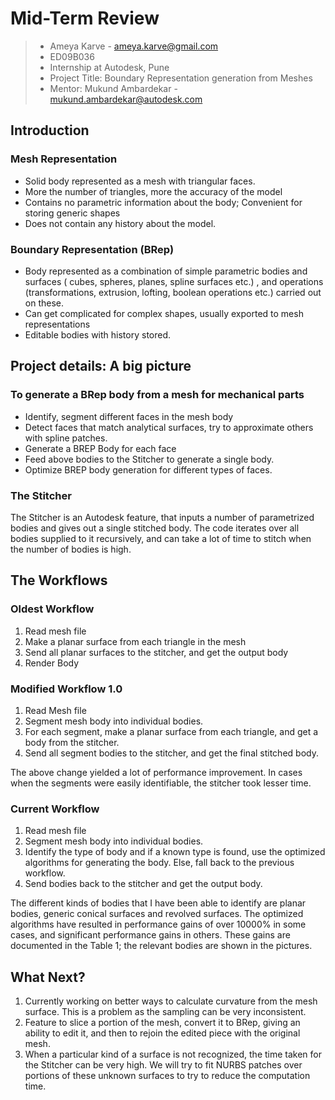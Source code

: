 # Mid-Term Review
> + Ameya Karve - ameya.karve@gmail.com
> + ED09B036
> + Internship at Autodesk, Pune
> + Project Title: Boundary Representation generation from Meshes
> + Mentor: Mukund Ambardekar - mukund.ambardekar@autodesk.com

## Introduction
### Mesh Representation
+ Solid body represented as a mesh with triangular faces. 
+ More the number of triangles, more the accuracy of the model
+ Contains no parametric information about the body; Convenient for storing generic shapes
+ Does not contain any history about the model. 

### Boundary Representation (BRep) 
+ Body represented as a combination of simple parametric bodies and surfaces ( cubes, spheres, planes, spline surfaces etc.) , and operations (transformations, extrusion, lofting, boolean operations etc.) carried out on these. 
+ Can get complicated for complex shapes, usually exported to mesh representations
+ Editable bodies with history stored. 

## Project details: A big picture
### To generate a BRep body from a mesh for mechanical parts
+ Identify, segment different faces in the mesh body
+ Detect faces that match analytical surfaces, try to approximate others with spline patches. 
+ Generate a BREP Body for each face
+ Feed above bodies to the Stitcher to generate a single body. 
+ Optimize BREP body generation for different types of faces. 

### The Stitcher

The Stitcher is an Autodesk feature, that inputs a number of parametrized bodies and gives out a single stitched body. The code iterates over all bodies supplied to it recursively, and can take a lot of time to stitch when the number of bodies is high. 

## The Workflows

### Oldest Workflow 

1. Read mesh file
1. Make a planar surface from each triangle in the mesh
1. Send all planar surfaces to the stitcher, and get the output body
1. Render Body

### Modified Workflow 1.0
1. Read Mesh file
1. Segment mesh body into individual bodies. 
1. For each segment, make a planar surface from each triangle, and get a body from the stitcher. 
1. Send all segment bodies to the stitcher, and get the final stitched body. 

The above change yielded a lot of performance improvement. In cases when the segments were easily identifiable, the stitcher took lesser time. 

### Current Workflow
1. Read mesh file
1. Segment mesh body into individual bodies. 
1. Identify the type of body and if a known type is found, use the optimized algorithms for generating the body. Else, fall back to the previous workflow. 
1. Send bodies back to the stitcher and get the output body. 

The different kinds of bodies that I have been able to identify are planar bodies, generic conical surfaces and revolved surfaces. The optimized algorithms have resulted in performance gains of over 10000% in some cases, and significant performance gains in others. These gains are documented in the Table 1; the relevant bodies are shown in the pictures. 


## What Next? 
1. Currently working on better ways to calculate curvature from the mesh surface. This is a problem as the sampling can be very inconsistent. 
1. Feature to slice a portion of the mesh, convert it to BRep, giving an ability to edit it, and then to rejoin the edited piece with the original mesh. 
1. When a particular kind of a surface is not recognized, the time taken for the Stitcher can be very high. We will try to fit NURBS patches over portions of these unknown surfaces to try to reduce the computation time. 